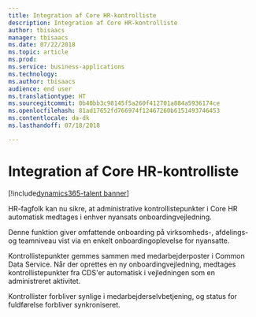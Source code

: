 ```yaml
---
title: Integration af Core HR-kontrolliste
description: Integration af Core HR-kontrolliste
author: tbisaacs
manager: tbisaacs
ms.date: 07/22/2018
ms.topic: article
ms.prod: 
ms.service: business-applications
ms.technology: 
ms.author: tbisaacs
audience: end user
ms.translationtype: HT
ms.sourcegitcommit: 0b40bb3c98145f5a260f412701a884a5936174ce
ms.openlocfilehash: 81ad17652fd766974f12467260b6151493746453
ms.contentlocale: da-dk
ms.lasthandoff: 07/18/2018

---
```

#  <a name="corehr-checklist-integration"></a>Integration af Core HR-kontrolliste

[!include[dynamics365-talent banner](../../includes/dynamics365-talent.md)]





HR-fagfolk kan nu sikre, at administrative kontrollistepunkter i Core HR automatisk medtages i enhver nyansats onboardingvejledning.

Denne funktion giver omfattende onboarding på virksomheds-, afdelings- og teamniveau vist via en enkelt onboardingoplevelse for nyansatte.

Kontrollistepunkter gemmes sammen med medarbejderposter i Common Data Service. Når der oprettes en ny onboardingvejledning, medtages kontrollistepunkter fra CDS'er automatisk i vejledningen som en administreret aktivitet. 

Kontrollister forbliver synlige i medarbejderselvbetjening, og status for fuldførelse forbliver synkroniseret.

<!--
## Who uses this feature
HR professionals
## License required
Talent license 
## Development status
Planning
## Target timeframe
Public Preview: September
-->

